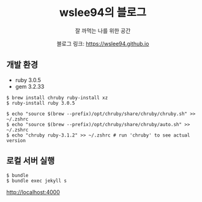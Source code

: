<div align="center">

# wslee94의 블로그

잘 까먹는 나를 위한 공간

블로그 링크: <https://wslee94.github.io>

</div>

## 개발 환경

- ruby 3.0.5
- gem 3.2.33

```console
$ brew install chruby ruby-install xz
$ ruby-install ruby 3.0.5
```

```console
$ echo "source $(brew --prefix)/opt/chruby/share/chruby/chruby.sh" >> ~/.zshrc
$ echo "source $(brew --prefix)/opt/chruby/share/chruby/auto.sh" >> ~/.zshrc
$ echo "chruby ruby-3.1.2" >> ~/.zshrc # run 'chruby' to see actual version
```

## 로컬 서버 실행

```console
$ bundle
$ bundle exec jekyll s
```

<http://localhost:4000>
